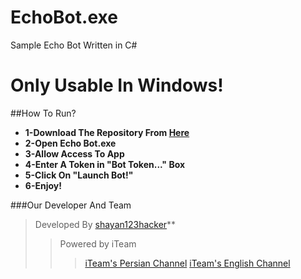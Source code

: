 # EchoBot.exe
Sample Echo Bot Written in C#
# Only Usable In Windows!
##How To Run?
* **1-Download The Repository From [Here](https://github.com/iTeam-co/EchoBot.exe/archive/master.zip)**
* **2-Open Echo Bot.exe**
* **3-Allow Access To App**
* **4-Enter A Token in "Bot Token..." Box**
* **5-Click On "Launch Bot!"**
* **6-Enjoy!**

###Our Developer And Team
>Developed By [shayan123hacker](https://telegram.me/shayan123hacker)**
>>Powered by iTeam
>>>[iTeam's Persian Channel](https://telegram.me/iTeam_ir)
>>>[iTeam's English Channel](https://telegram.me/iTeam_en)
